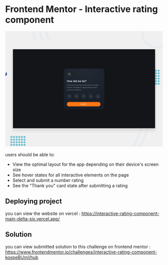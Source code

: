 # Frontend Mentor - Interactive rating component

![Design preview for the Interactive rating component coding challenge](./design/desktop-preview.jpg)

 users should be able to:

- View the optimal layout for the app depending on their device's screen size
- See hover states for all interactive elements on the page
- Select and submit a number rating
- See the "Thank you" card state after submitting a rating


## Deploying project

you can view the website on vercel : https://interactive-rating-component-main-delta-six.vercel.app/

## Solution
you can view submitted solution to this challenge on frontend mentor : https://www.frontendmentor.io/challenges/interactive-rating-component-koxpeBUmI/hub
